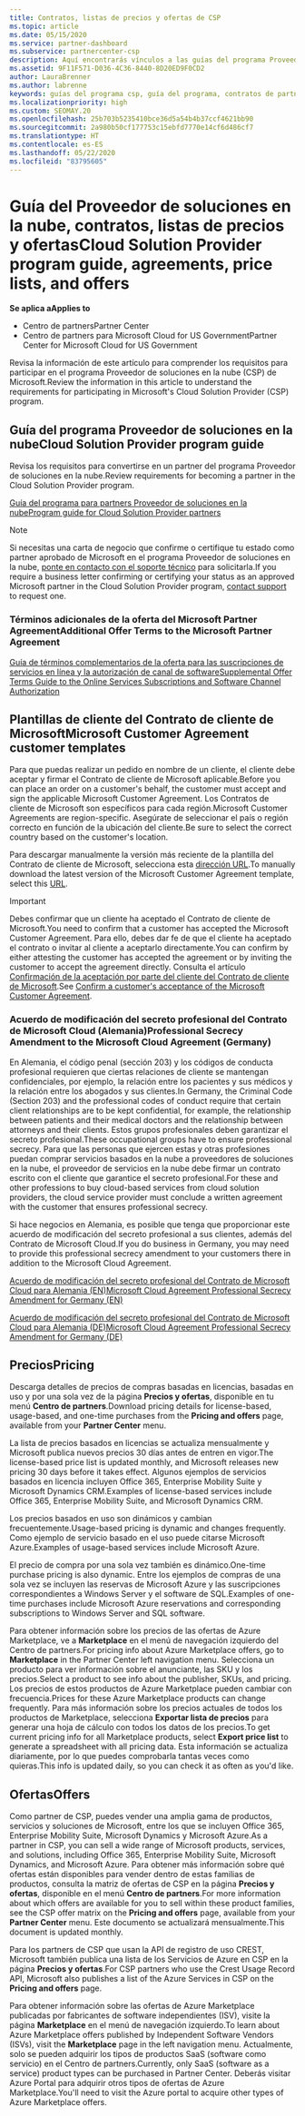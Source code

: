 ```yaml
---
title: Contratos, listas de precios y ofertas de CSP
ms.topic: article
ms.date: 05/15/2020
ms.service: partner-dashboard
ms.subservice: partnercenter-csp
description: Aquí encontrarás vínculos a las guías del programa Proveedor de soluciones en la nube, contratos para partners, contratos para clientes, listas de precios y ofertas.
ms.assetid: 9F11F571-D036-4C36-8440-8D20ED9F0CD2
author: LauraBrenner
ms.author: labrenne
keywords: guías del programa csp, guía del programa, contratos de partners, contratos de clientes, listas de precios, ofertas
ms.localizationpriority: high
ms.custom: SEOMAY.20
ms.openlocfilehash: 25b703b5235410bce36d5a54b4b37ccf4621bb90
ms.sourcegitcommit: 2a980b50cf177753c15ebfd7770e14cf6d486cf7
ms.translationtype: HT
ms.contentlocale: es-ES
ms.lasthandoff: 05/22/2020
ms.locfileid: "83795605"
---
```

# <a name="cloud-solution-provider-program-guide-agreements-price-lists-and-offers"></a><span data-ttu-id="3765c-104">Guía del Proveedor de soluciones en la nube, contratos, listas de precios y ofertas</span><span class="sxs-lookup"><span data-stu-id="3765c-104">Cloud Solution Provider program guide, agreements, price lists, and offers</span></span>

<span data-ttu-id="3765c-105">**Se aplica a**</span><span class="sxs-lookup"><span data-stu-id="3765c-105">**Applies to**</span></span>

- <span data-ttu-id="3765c-106">Centro de partners</span><span class="sxs-lookup"><span data-stu-id="3765c-106">Partner Center</span></span>
- <span data-ttu-id="3765c-107">Centro de partners para Microsoft Cloud for US Government</span><span class="sxs-lookup"><span data-stu-id="3765c-107">Partner Center for Microsoft Cloud for US Government</span></span>


<span data-ttu-id="3765c-108">Revisa la información de este artículo para comprender los requisitos para participar en el programa Proveedor de soluciones en la nube (CSP) de Microsoft.</span><span class="sxs-lookup"><span data-stu-id="3765c-108">Review the information in this article to understand the requirements for participating in Microsoft's Cloud Solution Provider (CSP) program.</span></span>

## <a name="cloud-solution-provider-program-guide"></a><span data-ttu-id="3765c-109">Guía del programa Proveedor de soluciones en la nube</span><span class="sxs-lookup"><span data-stu-id="3765c-109">Cloud Solution Provider program guide</span></span>

<span data-ttu-id="3765c-110">Revisa los requisitos para convertirse en un partner del programa Proveedor de soluciones en la nube.</span><span class="sxs-lookup"><span data-stu-id="3765c-110">Review requirements for becoming a partner in the Cloud Solution Provider program.</span></span>

[<span data-ttu-id="3765c-111">Guía del programa para partners Proveedor de soluciones en la nube</span><span class="sxs-lookup"><span data-stu-id="3765c-111">Program guide for Cloud Solution Provider partners</span></span>](https://go.microsoft.com/fwlink/p/?LinkId=617100)

>[!Note]
><span data-ttu-id="3765c-112">Si necesitas una carta de negocio que confirme o certifique tu estado como partner aprobado de Microsoft en el programa Proveedor de soluciones en la nube, [ponte en contacto con el soporte técnico](https://partner.microsoft.com/pcv/servicerequests/create) para solicitarla.</span><span class="sxs-lookup"><span data-stu-id="3765c-112">If you require a business letter confirming or certifying your status as an approved Microsoft partner in the Cloud Solution Provider program, [contact support](https://partner.microsoft.com/pcv/servicerequests/create) to request one.</span></span>

### <a name="additional-offer-terms-to-the-microsoft-partner-agreement"></a><span data-ttu-id="3765c-113">Términos adicionales de la oferta del Microsoft Partner Agreement</span><span class="sxs-lookup"><span data-stu-id="3765c-113">Additional Offer Terms to the Microsoft Partner Agreement</span></span>

[<span data-ttu-id="3765c-114">Guía de términos complementarios de la oferta para las suscripciones de servicios en línea y la autorización de canal de software</span><span class="sxs-lookup"><span data-stu-id="3765c-114">Supplemental Offer Terms Guide to the Online Services Subscriptions and Software Channel Authorization</span></span>](https://query.prod.cms.rt.microsoft.com/cms/api/am/binary/RE3NOo7)

## <a name="microsoft-customer-agreement-customer-templates"></a><span data-ttu-id="3765c-115">Plantillas de cliente del Contrato de cliente de Microsoft</span><span class="sxs-lookup"><span data-stu-id="3765c-115">Microsoft Customer Agreement customer templates</span></span>

<span data-ttu-id="3765c-116">Para que puedas realizar un pedido en nombre de un cliente, el cliente debe aceptar y firmar el Contrato de cliente de Microsoft aplicable.</span><span class="sxs-lookup"><span data-stu-id="3765c-116">Before you can place an order on a customer's behalf, the customer must accept and sign the applicable Microsoft Customer Agreement.</span></span> <span data-ttu-id="3765c-117">Los Contratos de cliente de Microsoft son específicos para cada región.</span><span class="sxs-lookup"><span data-stu-id="3765c-117">Microsoft Customer Agreements are region-specific.</span></span> <span data-ttu-id="3765c-118">Asegúrate de seleccionar el país o región correcto en función de la ubicación del cliente.</span><span class="sxs-lookup"><span data-stu-id="3765c-118">Be sure to select the correct country based on the customer's location.</span></span>

<span data-ttu-id="3765c-119">Para descargar manualmente la versión más reciente de la plantilla del Contrato de cliente de Microsoft, selecciona esta [dirección URL](https://aka.ms/customeragreement).</span><span class="sxs-lookup"><span data-stu-id="3765c-119">To manually download the latest version of the Microsoft Customer Agreement template, select this [URL](https://aka.ms/customeragreement).</span></span>

>[!IMPORTANT]
><span data-ttu-id="3765c-120">Debes confirmar que un cliente ha aceptado el Contrato de cliente de Microsoft.</span><span class="sxs-lookup"><span data-stu-id="3765c-120">You need to confirm that a customer has accepted the Microsoft Customer Agreement.</span></span> <span data-ttu-id="3765c-121">Para ello, debes dar fe de que el cliente ha aceptado el contrato o invitar al cliente a aceptarlo directamente.</span><span class="sxs-lookup"><span data-stu-id="3765c-121">You can confirm by either attesting the customer has accepted the agreement or by inviting the customer to accept the agreement directly.</span></span> <span data-ttu-id="3765c-122">Consulta el artículo [Confirmación de la aceptación por parte del cliente del Contrato de cliente de Microsoft](confirm-customer-agreement.md).</span><span class="sxs-lookup"><span data-stu-id="3765c-122">See [Confirm a customer's acceptance of the Microsoft Customer Agreement](confirm-customer-agreement.md).</span></span>

### <a name="professional-secrecy-amendment-to-the-microsoft-cloud-agreement-germany"></a><span data-ttu-id="3765c-123">Acuerdo de modificación del secreto profesional del Contrato de Microsoft Cloud (Alemania)</span><span class="sxs-lookup"><span data-stu-id="3765c-123">Professional Secrecy Amendment to the Microsoft Cloud Agreement (Germany)</span></span>

<span data-ttu-id="3765c-124">En Alemania, el código penal (sección 203) y los códigos de conducta profesional requieren que ciertas relaciones de cliente se mantengan confidenciales, por ejemplo, la relación entre los pacientes y sus médicos y la relación entre los abogados y sus clientes.</span><span class="sxs-lookup"><span data-stu-id="3765c-124">In Germany, the Criminal Code (Section 203) and the professional codes of conduct require that certain client relationships are to be kept confidential, for example, the relationship between patients and their medical doctors and the relationship between attorneys and their clients.</span></span> <span data-ttu-id="3765c-125">Estos grupos profesionales deben garantizar el secreto profesional.</span><span class="sxs-lookup"><span data-stu-id="3765c-125">These occupational groups have to ensure professional secrecy.</span></span> <span data-ttu-id="3765c-126">Para que las personas que ejercen estas y otras profesiones puedan comprar servicios basados en la nube a proveedores de soluciones en la nube, el proveedor de servicios en la nube debe firmar un contrato escrito con el cliente que garantice el secreto profesional.</span><span class="sxs-lookup"><span data-stu-id="3765c-126">For these and other professions to buy cloud-based services from cloud solution providers, the cloud service provider must conclude a written agreement with the customer that ensures professional secrecy.</span></span>

<span data-ttu-id="3765c-127">Si hace negocios en Alemania, es posible que tenga que proporcionar este acuerdo de modificación del secreto profesional a sus clientes, además del Contrato de Microsoft Cloud.</span><span class="sxs-lookup"><span data-stu-id="3765c-127">If you do business in Germany, you may need to provide this professional secrecy amendment to your customers there in addition to the Microsoft Cloud Agreement.</span></span>

[<span data-ttu-id="3765c-128">Acuerdo de modificación del secreto profesional del Contrato de Microsoft Cloud para Alemania (EN)</span><span class="sxs-lookup"><span data-stu-id="3765c-128">Microsoft Cloud Agreement Professional Secrecy Amendment for Germany (EN)</span></span>](https://go.microsoft.com/fwlink/?linkid=2030827&clcid=0x409)

[<span data-ttu-id="3765c-129">Acuerdo de modificación del secreto profesional del Contrato de Microsoft Cloud para Alemania (DE)</span><span class="sxs-lookup"><span data-stu-id="3765c-129">Microsoft Cloud Agreement Professional Secrecy Amendment for Germany (DE)</span></span>](https://go.microsoft.com/fwlink/?linkid=2030827&clcid=0x407)

## <a name="pricing"></a><span data-ttu-id="3765c-130">Precios</span><span class="sxs-lookup"><span data-stu-id="3765c-130">Pricing</span></span>

<span data-ttu-id="3765c-131">Descarga detalles de precios de compras basadas en licencias, basadas en uso y por una sola vez de la página **Precios y ofertas**, disponible en tu menú **Centro de partners**.</span><span class="sxs-lookup"><span data-stu-id="3765c-131">Download pricing details for license-based, usage-based, and one-time purchases from the **Pricing and offers** page, available from your **Partner Center** menu.</span></span>

<span data-ttu-id="3765c-132">La lista de precios basados en licencias se actualiza mensualmente y Microsoft publica nuevos precios 30 días antes de entren en vigor.</span><span class="sxs-lookup"><span data-stu-id="3765c-132">The license-based price list is updated monthly, and Microsoft releases new pricing 30 days before it takes effect.</span></span> <span data-ttu-id="3765c-133">Algunos ejemplos de servicios basados en licencia incluyen Office 365, Enterprise Mobility Suite y Microsoft Dynamics CRM.</span><span class="sxs-lookup"><span data-stu-id="3765c-133">Examples of license-based services include Office 365, Enterprise Mobility Suite, and Microsoft Dynamics CRM.</span></span> 

<span data-ttu-id="3765c-134">Los precios basados en uso son dinámicos y cambian frecuentemente.</span><span class="sxs-lookup"><span data-stu-id="3765c-134">Usage-based pricing is dynamic and changes frequently.</span></span> <span data-ttu-id="3765c-135">Como ejemplo de servicio basado en el uso puede citarse Microsoft Azure.</span><span class="sxs-lookup"><span data-stu-id="3765c-135">Examples of usage-based services include Microsoft Azure.</span></span>

<span data-ttu-id="3765c-136">El precio de compra por una sola vez también es dinámico.</span><span class="sxs-lookup"><span data-stu-id="3765c-136">One-time purchase pricing is also dynamic.</span></span> <span data-ttu-id="3765c-137">Entre los ejemplos de compras de una sola vez se incluyen las reservas de Microsoft Azure y las suscripciones correspondientes a Windows Server y el software de SQL.</span><span class="sxs-lookup"><span data-stu-id="3765c-137">Examples of one-time purchases include Microsoft Azure reservations and corresponding subscriptions to Windows Server and SQL software.</span></span>

<span data-ttu-id="3765c-138">Para obtener información sobre los precios de las ofertas de Azure Marketplace, ve a **Marketplace** en el menú de navegación izquierdo del Centro de partners.</span><span class="sxs-lookup"><span data-stu-id="3765c-138">For pricing info about Azure Marketplace offers, go to **Marketplace** in the Partner Center left navigation menu.</span></span> <span data-ttu-id="3765c-139">Selecciona un producto para ver información sobre el anunciante, las SKU y los precios.</span><span class="sxs-lookup"><span data-stu-id="3765c-139">Select a product to see info about the publisher, SKUs, and pricing.</span></span> <span data-ttu-id="3765c-140">Los precios de estos productos de Azure Marketplace pueden cambiar con frecuencia.</span><span class="sxs-lookup"><span data-stu-id="3765c-140">Prices for these Azure Marketplace products can change frequently.</span></span> <span data-ttu-id="3765c-141">Para más información sobre los precios actuales de todos los productos de Marketplace, selecciona **Exportar lista de precios** para generar una hoja de cálculo con todos los datos de los precios.</span><span class="sxs-lookup"><span data-stu-id="3765c-141">To get current pricing info for all Marketplace products, select **Export price list** to generate a spreadsheet with all pricing data.</span></span> <span data-ttu-id="3765c-142">Esta información se actualiza diariamente, por lo que puedes comprobarla tantas veces como quieras.</span><span class="sxs-lookup"><span data-stu-id="3765c-142">This info is updated daily, so you can check it as often as you'd like.</span></span>

## <a name="offers"></a><span data-ttu-id="3765c-143">Ofertas</span><span class="sxs-lookup"><span data-stu-id="3765c-143">Offers</span></span>

<span data-ttu-id="3765c-144">Como partner de CSP, puedes vender una amplia gama de productos, servicios y soluciones de Microsoft, entre los que se incluyen Office 365, Enterprise Mobility Suite, Microsoft Dynamics y Microsoft Azure.</span><span class="sxs-lookup"><span data-stu-id="3765c-144">As a partner in CSP, you can sell a wide range of Microsoft products, services, and solutions, including Office 365, Enterprise Mobility Suite, Microsoft Dynamics, and Microsoft Azure.</span></span> <span data-ttu-id="3765c-145">Para obtener más información sobre qué ofertas están disponibles para vender dentro de estas familias de productos, consulta la matriz de ofertas de CSP en la página **Precios y ofertas**, disponible en el menú **Centro de partners**.</span><span class="sxs-lookup"><span data-stu-id="3765c-145">For more information about which offers are available for you to sell within these product families, see the CSP offer matrix on the **Pricing and offers** page, available from your **Partner Center** menu.</span></span> <span data-ttu-id="3765c-146">Este documento se actualizará mensualmente.</span><span class="sxs-lookup"><span data-stu-id="3765c-146">This document is updated monthly.</span></span>

<span data-ttu-id="3765c-147">Para los partners de CSP que usan la API de registro de uso CREST, Microsoft también publica una lista de los Servicios de Azure en CSP en la página **Precios y ofertas**.</span><span class="sxs-lookup"><span data-stu-id="3765c-147">For CSP partners who use the Crest Usage Record API, Microsoft also publishes a list of the Azure Services in CSP on the **Pricing and offers** page.</span></span>

<span data-ttu-id="3765c-148">Para obtener información sobre las ofertas de Azure Marketplace publicadas por fabricantes de software independientes (ISV), visite la página **Marketplace** en el menú de navegación izquierdo.</span><span class="sxs-lookup"><span data-stu-id="3765c-148">To learn about Azure Marketplace offers published by Independent Software Vendors  (ISVs), visit the **Marketplace** page in the left navigation menu.</span></span> <span data-ttu-id="3765c-149">Actualmente, solo se pueden adquirir los tipos de productos SaaS (software como servicio) en el Centro de partners.</span><span class="sxs-lookup"><span data-stu-id="3765c-149">Currently, only SaaS (software as a service) product types can be purchased in Partner Center.</span></span> <span data-ttu-id="3765c-150">Deberás visitar Azure Portal para adquirir otros tipos de ofertas de Azure Marketplace.</span><span class="sxs-lookup"><span data-stu-id="3765c-150">You'll need to visit the Azure portal to acquire other types of Azure Marketplace offers.</span></span>
